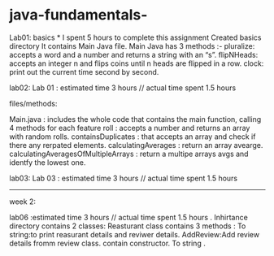 # java-fundamentals-

Lab01:
basics * I spent 5 hours to complete this assignment
Created basics directory
It contains Main Java file.
Main Java has 3 methods :-
pluralize: accepts a word and a number and returns a string with an “s”.
flipNHeads: accepts an integer n and flips coins until n heads are flipped in a row.
clock: print out the current time second by second.



lab02:
Lab 01 : estimated time 3 hours // actual time spent 1.5 hours

files/methods:

Main.java : includes the whole code that contains the main function, calling 4 methods for each feature
roll : accepts a number and returns an array with random rolls.
containsDuplicates : that accepts an array and check if there any rerpated elements.
calculatingAverages : return an array avearge.
calculatingAveragesOfMultipleArrays : return a multipe arrays avgs and identfy the lowest one.

lab03:
Lab 03 : estimated time 3 hours // actual time spent 1.5 hours

-----------

week 2:

lab06 :estimated time 3 hours // actual time spent 1.5 hours . 
Inhirtance directory contains 2 classes:
Reasturant class contains 3 methods :
To string:to print reasurant details and reviwer details.
AddReview:Add review details fromm review class.
contain constructor.
To string .